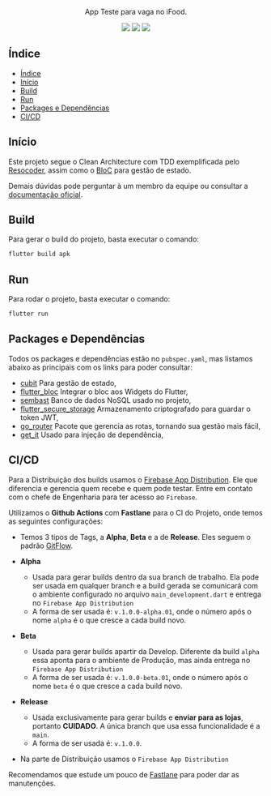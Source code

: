 <p align="center">
   App Teste para vaga no iFood.
   <br>
    <p align="center">
      <img src="https://img.shields.io/badge/flutter-3.22.1-blue" />
      <img src="https://img.shields.io/badge/dart-%3E=3.4.1%20%3C4.0.0-blue" />
      <img src="https://img.shields.io/endpoint.svg?url=https%3A%2F%2Factions-badge.atrox.dev%2Fatrox%2Fsync-dotenv%2Fbadge" />
    </p>

## Índice

- [Índice](#índice)
- [Início](#início)
- [Build](#build)
- [Run](#Run)
- [Packages e Dependências](#packages-e-dependências)
- [CI/CD](#cicd)

## Início
Este projeto segue o Clean Architecture com TDD exemplificada pelo [Resocoder](https://resocoder.com/flutter-clean-architecture-tdd/), assim como o [BloC](https://bloclibrary.dev/) para gestão de estado.

Demais dúvidas pode perguntar à um membro da equipe ou consultar a [documentação oficial](https://flutter.io/docs/get-started/install).

## Build
Para gerar o build do projeto, basta executar o comando:
```bash
flutter build apk
```

## Run
Para rodar o projeto, basta executar o comando:
```bash
flutter run
```

## Packages e Dependências

Todos os packages e dependências estão no `pubspec.yaml`, mas listamos abaixo as principais com os links para poder consultar:

* [cubit](https://pub.dev/packages/bloc) Para gestão de estado,
* [flutter_bloc](https://pub.dev/packages/flutter_bloc) Integrar o bloc aos Widgets do Flutter,
* [sembast](https://pub.dev/packages/sembast) Banco de dados NoSQL usado no projeto,
* [flutter_secure_storage](https://pub.dev/packages/flutter_secure_storage) Armazenamento criptografado para guardar o token JWT,
* [go_router](https://pub.dev/packages/go_router) Pacote que gerencia as rotas, tornando sua gestão mais fácil,
* [get_it](https://pub.dev/packages/get_it) Usado para injeção de dependência,

## CI/CD

Para a Distribuição dos builds usamos o [Firebase App Distribution](https://firebase.google.com/docs/app-distribution). Ele que diferencia e gerencia quem recebe e quem pode testar. Entre em contato com o chefe de Engenharia para ter acesso ao `Firebase`.

Utilizamos o **Github Actions** com **Fastlane** para o CI do Projeto, onde temos as seguintes configurações:

* Temos 3 tipos de Tags, a **Alpha**, **Beta** e a de **Release**. Eles seguem o padrão [GitFlow](https://danielkummer.github.io/git-flow-cheatsheet/).

* **Alpha**
   - Usada para gerar builds dentro da sua branch de trabalho. Ela pode ser usada em qualquer branch e a build gerada se comunicará com o ambiente configurado no arquivo `main_development.dart` e entrega no `Firebase App Distribution`
   - A forma de ser usada é: `v.1.0.0-alpha.01`, onde o número após o nome `alpha` é o que cresce a cada build novo.
* **Beta**
   - Usada para gerar builds apartir da Develop. Diferente da build `alpha` essa aponta para o ambiente de Produção, mas ainda entrega no `Firebase App Distribution`
   - A forma de ser usada é: `v.1.0.0-beta.01`, onde o número após o nome `beta` é o que cresce a cada build novo.
* **Release**
   - Usada exclusivamente para gerar builds e **enviar para as lojas**, portanto **CUIDADO**. A única branch que usa essa funcionalidade é a `main`.
   - A forma de ser usada é: `v.1.0.0`.

* Na parte de Distribuição usamos o `Firebase App Distribution`


Recomendamos que estude um pouco de [Fastlane](https://flutter.dev/docs/deployment/cd) para poder dar as manutenções.

